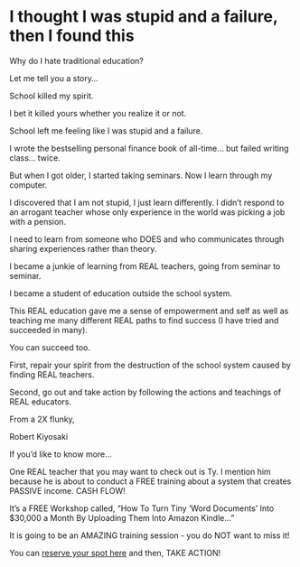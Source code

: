 # I thought I was stupid and a failure, then I found this

Why do I hate traditional education?

 

Let me tell you a story…

 

School killed my spirit.

 

I bet it killed yours whether you realize it or not.

 

School left me feeling like I was stupid and a failure.

 

I wrote the bestselling personal finance book of all-time… but failed writing class… twice.

 

But when I got older, I started taking seminars. Now I learn through my computer.

 

I discovered that I am not stupid, I just learn differently. I didn’t respond to an arrogant teacher whose only experience in the world was picking a job with a pension.

 

I need to learn from someone who DOES and who communicates through sharing experiences rather than theory.

 

I became a junkie of learning from REAL teachers, going from seminar to seminar.

 

I became a student of education outside the school system.

 

This REAL education gave me a sense of empowerment and self as well as teaching me many different REAL paths to find success (I have tried and succeeded in many).

 

You can succeed too.

 

First, repair your spirit from the destruction of the school system caused by finding REAL teachers. 

 

Second, go out and take action by following the actions and teachings of REAL educators.

 



From a 2X flunky,

Robert Kiyosaki

 

If you’d like to know more…

 

One REAL teacher that you may want to check out is Ty. I mention him because he is about to conduct a FREE training about a system that creates PASSIVE income. CASH FLOW!

 

It’s a FREE Workshop called, “How To Turn Tiny ‘Word Documents’ Into $30,000 a Month By Uploading Them Into Amazon Kindle...”

 

It is going to be an AMAZING training session - you do NOT want to miss it!

You can <a href="https://track.creatensend.com/track/click?linkData=1-aed4eyJsaW5rIjoiaHR0cHM6XC9cL2Jvb3RjYW1wLmx1cm4uY29tXC9yay1rY2YtZWdcLyIsIm5ld3NsZXR0ZXJJZCI6IjI5MiIsInN1YnNjcmliZXJJZCI6IjMzMzc5NSIsImRvbWFpbiI6InJpY2hkYWQ3IiwidGltZSI6MTU4OTcyODcyMCwiZGVsIjo5fQ">reserve your spot here</a> and then, TAKE ACTION!
